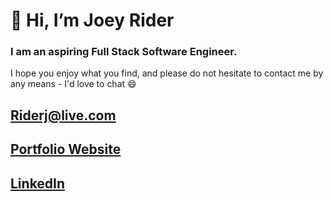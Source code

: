 # 👋 Hi, I’m Joey Rider
### I am an aspiring Full Stack Software Engineer.
I hope you enjoy what you find, and please do not hesitate to contact me by any means - I'd love to chat 😄

##  Riderj@live.com
## [Portfolio Website](https://www.joeyrider.com/)
## [LinkedIn](https://www.linkedin.com/in/joey-rider-96808b94)
